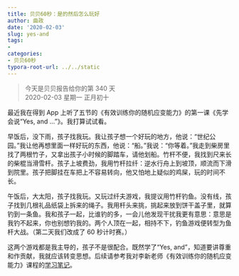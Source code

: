 ```yaml
---
title: 贝贝60秒：是的然后怎么玩好
author: 曲政
date: '2020-02-03'
slug: yes-and
tags:
- 
categories:
- 贝贝60秒
typora-root-url: ../../static
---
```

> 今天是贝贝报告给你的第 340 天   
> 2020-02-03 星期一 正月初十

最近我在得到 App 上听了五节的《有效训练你的随机应变能力》的第一课《先学会说“Yes, and ...”》。我打算试试看。

早饭后，没下雨，孩子找我玩。我让孩子想一个好玩的地方，他说：“世纪公园。”我让他再想里面一样好玩的东西，他说：“船。”我说：“你等着。”我走到柴房里找了两根竹子，又拿出孩子小时候的脚踏车，请他划船。竹杆不便，我找到尺来长的柴棍当滑雪杆。孩子上坡费劲，我用竹杆拉纤：逆水行舟上到坡顶，顺流而下滑到院里。孩子把脚挂在车把上不容易转向，他又怕地上疑似的鸡屎，玩的时间不长。

午饭后，大太阳，孩子找我玩。又玩过纤夫游戏，我提议用竹杆钓鱼。没有线，孩子找到几根礼品纸袋上拆来的绳子。我用杆头来挑，挑起来放到饼干盖子里，就算钓到一条鱼。我和孩子一起，比谁钓的多，一会儿他发现干扰我更有意思：意思是我钓不起来，你也别想钓我的。两个人顶在一起，相持不下，钓鱼游戏便转型为鱼杆大战。（第二天我们改成了 60 秒计时赛。）

这两个游戏都是我主导的，孩子不是很配合。既然学了“Yes, and”，知道要讲尊重和作贡献，我就应该转变思想。后续请参考我对李新老师《有效训练你的随机应变能力》课程的[学习笔记](/cn/2020/02/improv-comedy)。